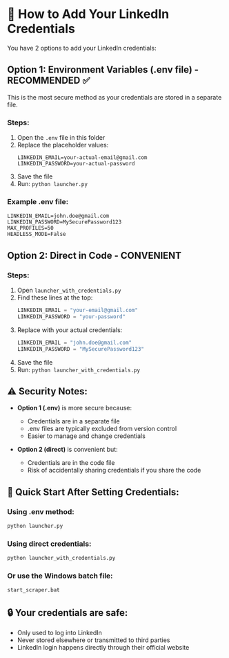 # 🔐 How to Add Your LinkedIn Credentials

You have 2 options to add your LinkedIn credentials:

## Option 1: Environment Variables (.env file) - RECOMMENDED ✅

This is the most secure method as your credentials are stored in a separate file.

### Steps:

1. Open the `.env` file in this folder
2. Replace the placeholder values:
   ```
   LINKEDIN_EMAIL=your-actual-email@gmail.com
   LINKEDIN_PASSWORD=your-actual-password
   ```
3. Save the file
4. Run: `python launcher.py`

### Example .env file:

```
LINKEDIN_EMAIL=john.doe@gmail.com
LINKEDIN_PASSWORD=MySecurePassword123
MAX_PROFILES=50
HEADLESS_MODE=False
```

## Option 2: Direct in Code - CONVENIENT

### Steps:

1. Open `launcher_with_credentials.py`
2. Find these lines at the top:
   ```python
   LINKEDIN_EMAIL = "your-email@gmail.com"
   LINKEDIN_PASSWORD = "your-password"
   ```
3. Replace with your actual credentials:
   ```python
   LINKEDIN_EMAIL = "john.doe@gmail.com"
   LINKEDIN_PASSWORD = "MySecurePassword123"
   ```
4. Save the file
5. Run: `python launcher_with_credentials.py`

## ⚠️ Security Notes:

- **Option 1 (.env)** is more secure because:

  - Credentials are in a separate file
  - .env files are typically excluded from version control
  - Easier to manage and change credentials

- **Option 2 (direct)** is convenient but:
  - Credentials are in the code file
  - Risk of accidentally sharing credentials if you share the code

## 🚀 Quick Start After Setting Credentials:

### Using .env method:

```bash
python launcher.py
```

### Using direct credentials:

```bash
python launcher_with_credentials.py
```

### Or use the Windows batch file:

```bash
start_scraper.bat
```

## 🔒 Your credentials are safe:

- Only used to log into LinkedIn
- Never stored elsewhere or transmitted to third parties
- LinkedIn login happens directly through their official website
